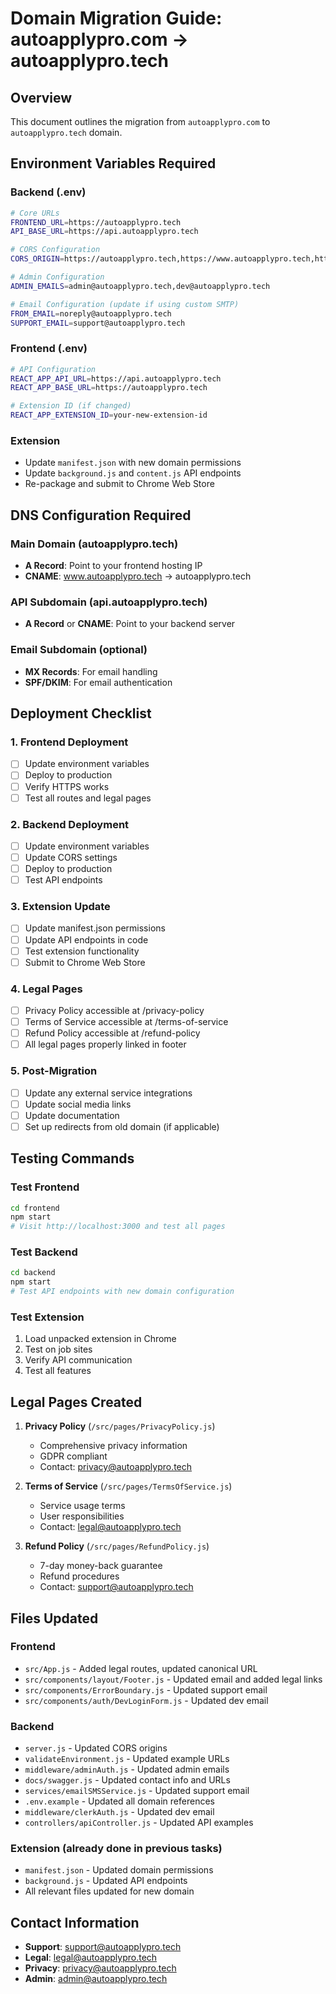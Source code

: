 # Domain Migration Guide: autoapplypro.com → autoapplypro.tech

## Overview
This document outlines the migration from `autoapplypro.com` to `autoapplypro.tech` domain.

## Environment Variables Required

### Backend (.env)
```bash
# Core URLs
FRONTEND_URL=https://autoapplypro.tech
API_BASE_URL=https://api.autoapplypro.tech

# CORS Configuration
CORS_ORIGIN=https://autoapplypro.tech,https://www.autoapplypro.tech,http://localhost:3000

# Admin Configuration
ADMIN_EMAILS=admin@autoapplypro.tech,dev@autoapplypro.tech

# Email Configuration (update if using custom SMTP)
FROM_EMAIL=noreply@autoapplypro.tech
SUPPORT_EMAIL=support@autoapplypro.tech
```

### Frontend (.env)
```bash
# API Configuration
REACT_APP_API_URL=https://api.autoapplypro.tech
REACT_APP_BASE_URL=https://autoapplypro.tech

# Extension ID (if changed)
REACT_APP_EXTENSION_ID=your-new-extension-id
```

### Extension
- Update `manifest.json` with new domain permissions
- Update `background.js` and `content.js` API endpoints
- Re-package and submit to Chrome Web Store

## DNS Configuration Required

### Main Domain (autoapplypro.tech)
- **A Record**: Point to your frontend hosting IP
- **CNAME**: www.autoapplypro.tech → autoapplypro.tech

### API Subdomain (api.autoapplypro.tech)
- **A Record** or **CNAME**: Point to your backend server

### Email Subdomain (optional)
- **MX Records**: For email handling
- **SPF/DKIM**: For email authentication

## Deployment Checklist

### 1. Frontend Deployment
- [ ] Update environment variables
- [ ] Deploy to production
- [ ] Verify HTTPS works
- [ ] Test all routes and legal pages

### 2. Backend Deployment
- [ ] Update environment variables
- [ ] Update CORS settings
- [ ] Deploy to production
- [ ] Test API endpoints

### 3. Extension Update
- [ ] Update manifest.json permissions
- [ ] Update API endpoints in code
- [ ] Test extension functionality
- [ ] Submit to Chrome Web Store

### 4. Legal Pages
- [ ] Privacy Policy accessible at /privacy-policy
- [ ] Terms of Service accessible at /terms-of-service
- [ ] Refund Policy accessible at /refund-policy
- [ ] All legal pages properly linked in footer

### 5. Post-Migration
- [ ] Update any external service integrations
- [ ] Update social media links
- [ ] Update documentation
- [ ] Set up redirects from old domain (if applicable)

## Testing Commands

### Test Frontend
```bash
cd frontend
npm start
# Visit http://localhost:3000 and test all pages
```

### Test Backend
```bash
cd backend
npm start
# Test API endpoints with new domain configuration
```

### Test Extension
1. Load unpacked extension in Chrome
2. Test on job sites
3. Verify API communication
4. Test all features

## Legal Pages Created

1. **Privacy Policy** (`/src/pages/PrivacyPolicy.js`)
   - Comprehensive privacy information
   - GDPR compliant
   - Contact: privacy@autoapplypro.tech

2. **Terms of Service** (`/src/pages/TermsOfService.js`)
   - Service usage terms
   - User responsibilities
   - Contact: legal@autoapplypro.tech

3. **Refund Policy** (`/src/pages/RefundPolicy.js`)
   - 7-day money-back guarantee
   - Refund procedures
   - Contact: support@autoapplypro.tech

## Files Updated

### Frontend
- `src/App.js` - Added legal routes, updated canonical URL
- `src/components/layout/Footer.js` - Updated email and added legal links
- `src/components/ErrorBoundary.js` - Updated support email
- `src/components/auth/DevLoginForm.js` - Updated dev email

### Backend
- `server.js` - Updated CORS origins
- `validateEnvironment.js` - Updated example URLs
- `middleware/adminAuth.js` - Updated admin emails
- `docs/swagger.js` - Updated contact info and URLs
- `services/emailSMSService.js` - Updated support email
- `.env.example` - Updated all domain references
- `middleware/clerkAuth.js` - Updated dev email
- `controllers/apiController.js` - Updated API examples

### Extension (already done in previous tasks)
- `manifest.json` - Updated domain permissions
- `background.js` - Updated API endpoints
- All relevant files updated for new domain

## Contact Information
- **Support**: support@autoapplypro.tech
- **Legal**: legal@autoapplypro.tech
- **Privacy**: privacy@autoapplypro.tech
- **Admin**: admin@autoapplypro.tech
